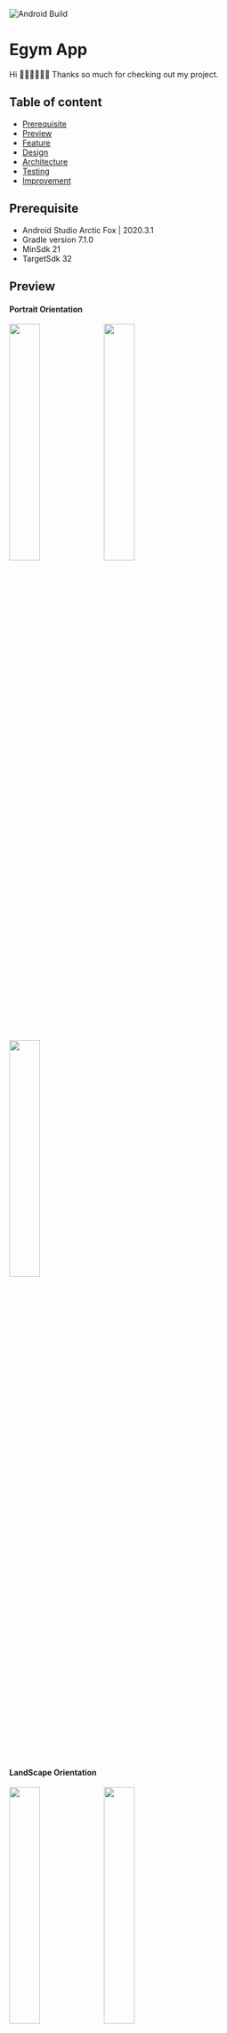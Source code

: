![Android Build](https://github.com/Ezike/StarWarsSearch/workflows/Android%20Build/badge.svg)

# Egym App

Hi 👋🏼👋🏼👋🏼
Thanks so much for checking out my project. 
## Table of content

- [Prerequisite](#prerequisite)
- [Preview](#preview)
- [Feature](#feature)
- [Design](#design)
- [Architecture](#architecture)
- [Testing](#testing)
- [Improvement](#improvement)


## Prerequisite
- Android Studio Arctic Fox | 2020.3.1
- Gradle version 7.1.0
- MinSdk 21
- TargetSdk 32

## Preview
#### Portrait Orientation

<img src="https://user-images.githubusercontent.com/61085272/187267880-4f43e35a-a025-4870-b335-15086f09db21.png" width="33%" /> <img src="https://user-images.githubusercontent.com/61085272/187267650-40d489a9-9b43-4aca-924a-cf26dbcf5b89.png" width="33%" /> <img src="https://user-images.githubusercontent.com/61085272/187292563-db37bb86-616f-4c97-a95c-463b8d9a3782.jpg" width="33%" /> 

#### LandScape Orientation
<img src="https://user-images.githubusercontent.com/61085272/187267378-2c134d7f-f484-4887-b372-ae97cfa5de32.png" width="33%" /> <img src="https://user-images.githubusercontent.com/61085272/187270133-46c951f2-08ab-4995-81dd-6efecf780b92.png" width="33%" /> <img src="https://user-images.githubusercontent.com/61085272/187294121-e134aef1-1204-4265-92b3-e54cb0f30288.jpg" width="33%" /> 

## Feature
App should show a list of New York Time stories in ` Master View and Detail View`. The master view contains a list of articles and the details of each story will be represented in detail view.

```
The list View contains
-  Small image
-  Title
-  Author
```

```
The detail View contains 
- Large Image
- Title
- See more Button to preview article in web view
- Description
- Author
```

## Design
A master- detail view which i was instructed, is a design concept whereby a list of items(referred to as the master list) is displayed to the user. On selecting 
an item from the list, additional information related to the item is then presented to the user within the detail pane.
On tablet sized Android device displays in landscape orientation, the master list appears in a narrow vertical panel along the left-hand edge of the screen. The remainder of the display is devoted to the detail pane in an arrangement referred to as two-pane mode.

On smaller, phone sized Android devices, the master list takes up the entire screen and the detail pane appears on a separate screen which appears when a selection is made from the master list. 

- Here I leveraged on Sliding pane layout to achieve this.
- Constraint layouts were used to prevent nested views and ensure layouts rendered in less than 60 frames per second which prevents UI jank
- Layouts were also created to support landscape mode incase of device rotation


## Architecture

The application follows clean architecture because of the benefits it brings to software which includes scalability, maintainability and testability.
It enforces separation of concerns and dependency inversion, where higher and lower level layers all depend on abstractions. In the project, the layers are separated into different layers namely:

- Data Layer
- Presentation


### Data Layer
The data layer contains application data and business logic. The business logic is what gives value to your app—it's made of real-world business rules that determine how application data must be created, stored, and changed.

#### Remote layer
The remote later relies on Retrofit library to fetch data from the API.  The remote layer contains its own data class called ArticleResult which maps to another data class (Article) within domain layer. 



As3.0 master detail tablet.png


On smaller, phone sized Android devices, the master list takes up the entire screen and the detail pane appears on a separate screen which appears when a selection is made from the master list. In this mode, the detail screen includes an action bar entry to return to the master list. Figure 51-2 for example, illustrates both the master and detail screens for the same item list on a 4” phone screen:

